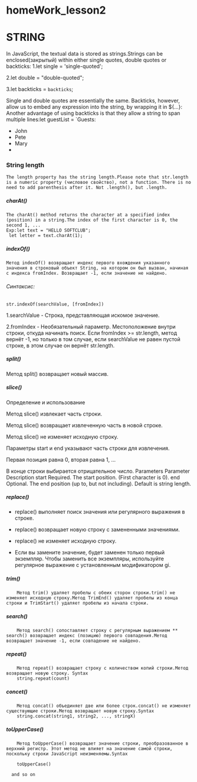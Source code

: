 # homeWork_lesson2
# STRING

In JavaScript, the textual data is stored as strings.Strings can be enclosed(закрытый) within either single quotes, double quotes or backticks:
1.let single = 'single-quoted';

2.let double = "double-quoted";

3.let backticks = `backticks`;

Single and double quotes are essentially the same. Backticks, however, allow us to embed any expression into the string, by wrapping it in ${…}:
Another advantage of using backticks is that they allow a string to span multiple lines:let guestList = `Guests:
 * John
 * Pete
 * Mary
 * 
### String length

    The length property has the string length.Please note that str.length is a numeric property (числовое свойство), not a function. There is no need to add parenthesis after it. Not .length(), but .length.
 
 ##### charAt()
    The charAt() method returns the character at a specified index (position) in a string.The index of the first character is 0, the second 1, ...
    Exp:let text = "HELLO SOFTCLUB";
     let letter = text.charAt(1);
     
##### indexOf()

    Метод indexOf() возвращает индекс первого вхождения указанного значения в строковый объект String, на котором он был вызван, начиная с индекса fromIndex. Возвращает -1, если значение не найдено.

###### Синтаксис:

    str.indexOf(searchValue, [fromIndex])
1.searchValue - Строка, представляющая искомое значение.

2.fromIndex - Необязательный параметр. Местоположение внутри строки, откуда начинать поиск. Если fromIndex >= str.length, метод вернёт -1, но только в том случае, если searchValue не равен пустой строке, в этом случае он вернёт str.length.

##### split()

Метод split() возвращает новый массив.

##### slice()

Определение и использование

Метод slice() извлекает часть строки.

Метод slice() возвращает извлеченную часть в новой строке.

Метод slice() не изменяет исходную строку.

Параметры start и end указывают часть строки для извлечения.

Первая позиция равна 0, вторая равна 1, ...

В конце строки выбирается отрицательное число.
Parameters
Parameter 	Description
start 	Required.
The start position.
(First character is 0).
end 	Optional.
The end position (up to, but not including).
Default is string length.

##### replace()

- replace() выполняет поиск значения или регулярного выражения в строке.

- replace() возвращает новую строку с замененными значениями.

- replace() не изменяет исходную строку.
- Если вы замените значение, будет заменен только первый экземпляр. Чтобы заменить все экземпляры, используйте регулярное выражение с установленным модификатором gi.

##### trim()

        Метод trim() удаляет пробелы с обеих сторон строки.trim() не изменяет исходную строку.Метод TrimEnd() удаляет пробелы из конца строки и TrimStart() удаляет пробелы из начала строки.

##### search()

        Метод search() сопоставляет строку с регулярным выражением ** search() возвращает индекс (позицию) первого совпадения.Метод возвращает значение -1, если совпадение не найдено.
 
##### repeat()

        Метод repeat() возвращает строку с количеством копий строки.Метод возвращает новую строку. Syntax
        string.repeat(count)

##### concet()

        Метод concat() объединяет две или более строк.concat() не изменяет существующие строки.Метод возвращает новую строку.Syntax
        string.concat(string1, string2, ..., stringX)

##### toUpperCase()

        Метод toUpperCase() возвращает значение строки, преобразованное в верхний регистр. Этот метод не влияет на значение самой строки, поскольку строки JavaScript неизменяемы.Syntax

        toUpperCase()

      and so on

